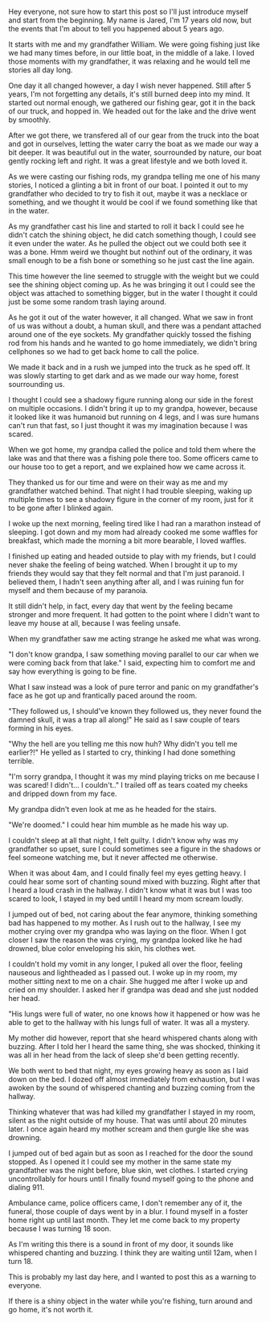 Hey everyone, not sure how to start this post so I'll just introduce myself and start from the beginning. My name is Jared, I'm 17 years old now, but the events that I'm about to tell you happened about 5 years ago. 

It starts with me and my grandfather William. We were going fishing just like we had many times before, in our little boat, in the middle of a lake. I loved those moments with my grandfather, it was relaxing and he would tell me stories all day long. 

One day it all changed however, a day I wish never happened. Still after 5 years, I'm not forgetting any details, it's still burned deep into my mind. It started out normal enough, we gathered our fishing gear, got it in the back of our truck, and hopped in. We headed out for the lake and the drive went by smoothly. 

After we got there, we transfered all of our gear from the truck into the boat and got in ourselves, letting the water carry the boat as we made our way a bit deeper. It was beautiful out in the water, sourrounded by nature, our boat gently rocking left and right. It was a great lifestyle and we both loved it. 

As we were casting our fishing rods, my grandpa telling me one of his many stories, I noticed a glinting a bit in front of our boat. I pointed it out to my grandfather who decided to try to fish it out, maybe it was a necklace or something, and we thought it would be cool if we found something like that in the water. 

As my grandfather cast his line and started to roll it back I could see he didn't catch the shining object, he did catch something though, I could see it even under the water. As he pulled the object out we could both see it was a bone. Hmm weird we thought but nothinf out of the ordinary, it was small enough to be a fish bone or something so he just cast the line again. 

This time however the line seemed to struggle with the weight but we could see the shining object coming up. As he was bringing it out I could see the object was attached to something bigger, but in the water I thought it could just be some some random trash laying around. 

As he got it out of the water however, it all changed. What we saw in front of us was without a doubt, a human skull, and there was a pendant attached around one of the eye sockets. My grandfather quickly tossed the fishing rod from his hands and he wanted to go home immediately, we didn't bring cellphones so we had to get back home to call the police. 

We made it back and in a rush we jumped into the truck as he sped off. It was slowly starting to get dark and as we made our way home, forest sourrounding us. 

I thought I could see a shadowy figure running along our side in the forest on multiple occasions. I didn't bring it up to my grandpa, however, because it looked like it was humanoid but running on 4 legs, and I was sure humans can't run that fast, so I just thought it was my imagination because I was scared. 

When we got home, my grandpa called the police and told them where the lake was and that there was a fishing pole there too. Some officers came to our house too to get a report, and we explained how we came across it. 

They thanked us for our time and were on their way as me and my grandfather watched behind. That night I had trouble sleeping, waking up multiple times to see a shadowy figure in the corner of my room, just for it to be gone after I blinked again. 

I woke up the next morning, feeling tired like I had ran a marathon instead of sleeping. I got down and my mom had already cooked me some waffles for breakfast, which made the morning a bit more bearable, I loved waffles. 

I finished up eating and headed outside to play with my friends, but I could never shake the feeling of being watched. When I brought it up to my friends they would say that they felt normal and that I'm just paranoid. I believed them, I hadn't seen anything after all, and I was ruining fun for myself and them because of my paranoia. 

It still didn't help, in fact, every day that went by the feeling became stronger and more frequent. It had gotten to the point where I didn't want to leave my house at all, because I was feeling unsafe. 

When my grandfather saw me acting strange he asked me what was wrong. 

"I don't know grandpa, I saw something moving parallel to our car when we were coming back from that lake." I said, expecting him to comfort me and say how everything is going to be fine. 

What I saw instead was a look of pure terror and panic on my grandfather's face as he got up and frantically paced around the room. 

"They followed us, I should've known they followed us, they never found the damned skull, it was a trap all along!" He said as I saw couple of tears forming in his eyes. 

"Why the hell are you telling me this now huh? Why didn't you tell me earlier?!" He yelled as I started to cry, thinking I had done something terrible. 

"I'm sorry grandpa, I thought it was my mind playing tricks on me because I was scared! I didn't... I couldn't.." I trailed off as tears coated my cheeks and dripped down from my face. 

My grandpa didn't even look at me as he headed for the stairs. 

"We're doomed." I could hear him mumble as he made his way up. 

I couldn't sleep at all that night, I felt guilty. I didn't know why was my grandfather so upset, sure I could sometimes see a figure in the shadows or feel someone watching me, but it never affected me otherwise. 

When it was about 4am, and I could finally feel my eyes getting heavy. I could hear some sort of chanting sound mixed with buzzing. Right after that I heard a loud crash in the hallway. I didn't know what it was but I was too scared to look, I stayed in my bed untill I heard my mom scream loudly. 

I jumped out of bed, not caring about the fear anymore, thinking something bad has happened to my mother. As I rush out to the hallway, I see my mother crying over my grandpa who was laying on the floor. When I got closer I saw the reason the was crying, my grandpa looked like he had drowned, blue color enveloping his skin, his clothes wet. 

I couldn't hold my vomit in any longer, I puked all over the floor, feeling nauseous and lightheaded as I passed out. I woke up in my room, my mother sitting next to me on a chair. She hugged me after I woke up and cried on my shoulder. I asked her if grandpa was dead and she just nodded her head. 

"His lungs were full of water, no one knows how it happened or how was he able to get to the hallway with his lungs full of water. It was all a mystery. 

My mother did however, report that she heard whispered chants along with buzzing. After I told her I heard the same thing, she was shocked, thinking it was all in her head from the lack of sleep she'd been getting recently. 

We both went to bed that night, my eyes growing heavy as soon as I laid down on the bed. I dozed off almost immediately from exhaustion, but I was awoken by the sound of whispered chanting and buzzing coming from the hallway. 

Thinking whatever that was had killed my grandfather I stayed in my room, silent as the night outside of my house. That was until about 20 minutes later. I once again heard my mother scream and then gurgle like she was drowning. 

I jumped out of bed again but as soon as I reached for the door the sound stopped. As I opened it I could see my mother in the same state my grandfather was the night before, blue skin, wet clothes. I started crying uncontrollably for hours until I finally found myself going to the phone and dialing 911. 

Ambulance came, police officers came, I don't remember any of it, the funeral, those couple of days went by in a blur. I found myself in a foster home right up until last month. They let me come back to my property because I was turning 18 soon. 

As I'm writing this there is a sound in front of my door, it sounds like whispered chanting and buzzing. I think they are waiting until 12am, when I turn 18. 

This is probably my last day here, and I wanted to post this as a warning to everyone. 

If there is a shiny object in the water while you're fishing, turn around and go home, it's not worth it.